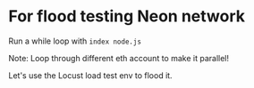 # For flood testing Neon network

Run a while loop with
`index node.js`

Note: Loop through different eth account to make it parallel!

Let's use the Locust load test env to flood it.